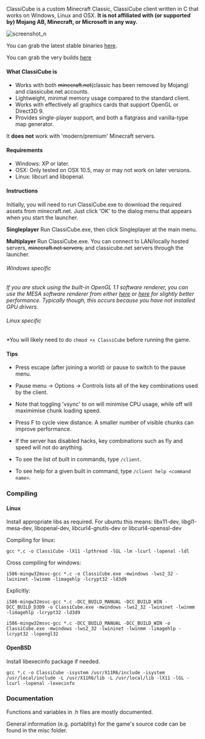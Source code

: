 ClassiCube is a custom Minecraft Classic, ClassiCube client written in C that works on Windows, Linux and OSX.
**It is not affiliated with (or supported by) Mojang AB, Minecraft, or Microsoft in any way.**

![screenshot_n](http://i.imgur.com/FCiwl27.png)


You can grab the latest stable binaries [here](https://cs.classicube.net/c_client/release).

You can grab the very builds [here](http://cs.classicube.net/c_client/latest)

#### What ClassiCube is
* Works with both ~~minecraft.net~~(classic has been removed by Mojang) and classicube.net accounts.
* Lightweight, minimal memory usage compared to the standard client.
* Works with effectively all graphics cards that support OpenGL or Direct3D 9.
* Provides single-player support, and both a flatgrass and vanilla-type map generator.

It **does not** work with 'modern/premium' Minecraft servers.

#### Requirements
* Windows: XP or later.
* OSX: Only tested on OSX 10.5, may or may not work on later versions.
* Linux: libcurl and libopenal.

#### Instructions
Initially, you will need to run ClassiCube.exe to download the required assets from minecraft.net. 
Just click 'OK' to the dialog menu that appears when you start the launcher.

**Singleplayer**
Run ClassiCube.exe, then click Singleplayer at the main menu.

**Multiplayer**
Run ClassiCube.exe. You can connect to LAN/locally hosted servers, ~~minecraft.net servers,~~ and classicube.net servers through the launcher.

###### *Windows specific*
*If you are stuck using the built-in OpenGL 1.1 software renderer, you can use the MESA software renderer from either [here](http://download.qt.io/development_releases/prebuilt/llvmpipe/windows/) or [here](https://wiki.qt.io/Cross_compiling_Mesa_for_Windows) for slightly better performance. Typically though, this occurs because you have not installed GPU drivers.*

###### *Linux specific*
*You will likely need to do `chmod +x ClassiCube` before running the game.

#### Tips
* Press escape (after joining a world) or pause to switch to the pause menu.
* Pause menu -> Options -> Controls lists all of the key combinations used by the client. 
* Note that toggling 'vsync' to on will minimise CPU usage, while off will maximimise chunk loading speed.
* Press F to cycle view distance. A smaller number of visible chunks can improve performance.

* If the server has disabled hacks, key combinations such as fly and speed will not do anything.
* To see the list of built in commands, type `/client`.
* To see help for a given built in command, type `/client help <command name>`.

### Compiling

#### Linux

Install appropriate libs as required. For ubuntu this means: libx11-dev, libgl1-mesa-dev, libopenal-dev, libcurl4-gnutls-dev or libcurl4-openssl-dev

Compiling for linux: 

```gcc *.c -o ClassiCube -lX11 -lpthread -lGL -lm -lcurl -lopenal -ldl```

Cross compiling for windows:

```i586-mingw32msvc-gcc *.c -o ClassiCube.exe -mwindows -lws2_32 -lwininet -lwinmm -limagehlp -lcrypt32 -ld3d9```

Explicitly:

```i586-mingw32msvc-gcc *.c -DCC_BUILD_MANUAL -DCC_BUILD_WIN -DCC_BUILD_D3D9 -o ClassiCube.exe -mwindows -lws2_32 -lwininet -lwinmm -limagehlp -lcrypt32 -ld3d9```

```i586-mingw32msvc-gcc *.c -DCC_BUILD_MANUAL -DCC_BUILD_WIN -o ClassiCube.exe -mwindows -lws2_32 -lwininet -lwinmm -limagehlp -lcrypt32 -lopengl32```

#### OpenBSD

Install libexecinfo package if needed.

```gcc *.c -o ClassiCube -isystem /usr/X11R6/include -isystem /usr/local/include -L /usr/X11R6/lib -L /usr/local/lib -lX11 -lGL -lcurl -lopenal -lexecinfo```

### Documentation

Functions and variables in .h files are mostly documented.

General information (e.g. portablity) for the game's source code can be found in the misc folder.
